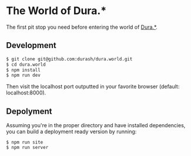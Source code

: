 # The World of Dura.\*

The first pit stop you need before entering the world of [Dura.\*](https://github.com/durash/dura.world).

## Development

```bash
$ git clone git@github.com:durash/dura.world.git
$ cd dura.world
$ npm install
$ npm run dev
```

Then visit the localhost port outputted in your favorite browser (default: localhost:8000).

## Depolyment

Assuming you're in the proper directory and have installed dependencies, you can build a deployment ready version by running:

```
$ npm run site
$ npm run server
```
